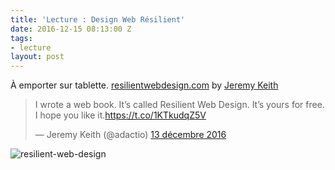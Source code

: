 ```yaml
---
title: 'Lecture : Design Web Résilient'
date: 2016-12-15 08:13:00 Z
tags:
- lecture
layout: post
---
```


À emporter sur tablette. [resilientwebdesign.com](https://resilientwebdesign.com/) by <span class="h-card">[Jeremy Keith](http://adactio.com)</span> 

<blockquote class="twitter-tweet" data-lang="fr"><p lang="en" dir="ltr">I wrote a web book. It’s called Resilient Web Design. It’s yours for free. I hope you like it.<a href="https://t.co/1KTkudqZ5V">https://t.co/1KTkudqZ5V</a></p>— Jeremy Keith (@adactio) <a href="https://twitter.com/adactio/status/808705320851767296">13 décembre 2016</a></blockquote>
<script async src="//platform.twitter.com/widgets.js" charset="utf-8"></script>


![resilient-web-design](/uploads/resilient-web-design-jeremy-keith.png)

